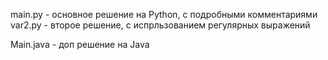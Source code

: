 main.py - основное решение на Python, с подробными комментариями
var2.py - второе решение, с испрльзованием регулярных выражений

Main.java - доп решение на Java
